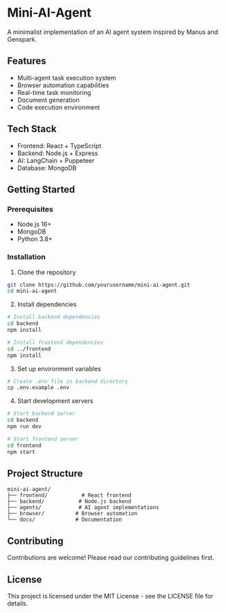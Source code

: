 # Mini-AI-Agent

A minimalist implementation of an AI agent system inspired by Manus and Genspark.

## Features

- Multi-agent task execution system
- Browser automation capabilities  
- Real-time task monitoring
- Document generation
- Code execution environment

## Tech Stack

- Frontend: React + TypeScript
- Backend: Node.js + Express
- AI: LangChain + Puppeteer
- Database: MongoDB

## Getting Started

### Prerequisites

- Node.js 16+
- MongoDB
- Python 3.8+

### Installation

1. Clone the repository
```bash
git clone https://github.com/yourusername/mini-ai-agent.git
cd mini-ai-agent
```

2. Install dependencies
```bash
# Install backend dependencies
cd backend
npm install

# Install frontend dependencies 
cd ../frontend
npm install
```

3. Set up environment variables
```bash
# Create .env file in backend directory
cp .env.example .env
```

4. Start development servers
```bash
# Start backend server
cd backend
npm run dev

# Start frontend server
cd frontend
npm start
```

## Project Structure

```
mini-ai-agent/
├── frontend/           # React frontend
├── backend/           # Node.js backend
├── agents/            # AI agent implementations
├── browser/          # Browser automation
└── docs/             # Documentation
```

## Contributing

Contributions are welcome! Please read our contributing guidelines first.

## License

This project is licensed under the MIT License - see the LICENSE file for details. 